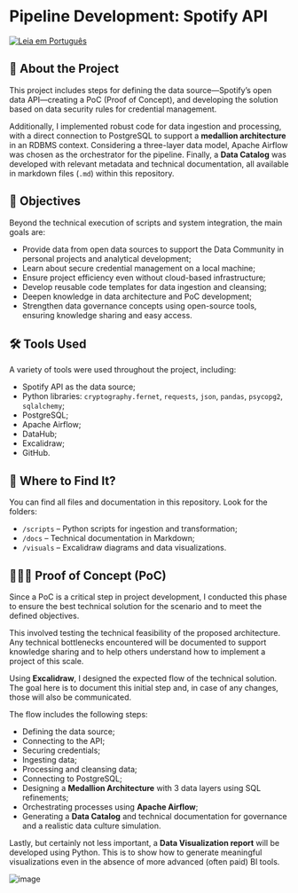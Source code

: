 # Pipeline Development: Spotify API

[![Leia em Português](https://img.shields.io/badge/Leia%20em-Português-green)](README.md)

## 💼 About the Project  

This project includes steps for defining the data source—Spotify’s open data API—creating a PoC (Proof of Concept), and developing the solution based on data security rules for credential management.

Additionally, I implemented robust code for data ingestion and processing, with a direct connection to PostgreSQL to support a **medallion architecture** in an RDBMS context. Considering a three-layer data model, Apache Airflow was chosen as the orchestrator for the pipeline. Finally, a **Data Catalog** was developed with relevant metadata and technical documentation, all available in markdown files (`.md`) within this repository.

## 🎯 Objectives  

Beyond the technical execution of scripts and system integration, the main goals are:

- Provide data from open data sources to support the Data Community in personal projects and analytical development;
- Learn about secure credential management on a local machine;
- Ensure project efficiency even without cloud-based infrastructure;
- Develop reusable code templates for data ingestion and cleansing;
- Deepen knowledge in data architecture and PoC development;
- Strengthen data governance concepts using open-source tools, ensuring knowledge sharing and easy access.

## 🛠️ Tools Used  

A variety of tools were used throughout the project, including:

- Spotify API as the data source;
- Python libraries: `cryptography.fernet`, `requests`, `json`, `pandas`, `psycopg2`, `sqlalchemy`;
- PostgreSQL;
- Apache Airflow;
- DataHub;
- Excalidraw;
- GitHub.

## 🔎 Where to Find It?

You can find all files and documentation in this repository. Look for the folders:
- `/scripts` – Python scripts for ingestion and transformation;
- `/docs` – Technical documentation in Markdown;
- `/visuals` – Excalidraw diagrams and data visualizations.

## 👩🏻‍💻 Proof of Concept (PoC)

Since a PoC is a critical step in project development, I conducted this phase to ensure the best technical solution for the scenario and to meet the defined objectives.

This involved testing the technical feasibility of the proposed architecture. Any technical bottlenecks encountered will be documented to support knowledge sharing and to help others understand how to implement a project of this scale.

Using **Excalidraw**, I designed the expected flow of the technical solution. The goal here is to document this initial step and, in case of any changes, those will also be communicated.

The flow includes the following steps:
- Defining the data source;
- Connecting to the API;
- Securing credentials;
- Ingesting data;
- Processing and cleansing data;
- Connecting to PostgreSQL;
- Designing a **Medallion Architecture** with 3 data layers using SQL refinements;
- Orchestrating processes using **Apache Airflow**;
- Generating a **Data Catalog** and technical documentation for governance and a realistic data culture simulation.

Lastly, but certainly not less important, a **Data Visualization report** will be developed using Python. This is to show how to generate meaningful visualizations even in the absence of more advanced (often paid) BI tools.

![image](https://github.com/user-attachments/assets/6ae0a99c-e748-4771-9262-c6f661b276e2)
